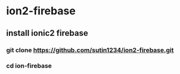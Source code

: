 # ion2-firebase

## install ionic2 firebase 
### git clone https://github.com/sutin1234/ion2-firebase.git
### cd ion-firebase

